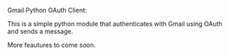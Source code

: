 Gmail Python OAuth Client:

This is a simple python module that authenticates with Gmail using OAuth and sends a message.

More feautures to come soon.
